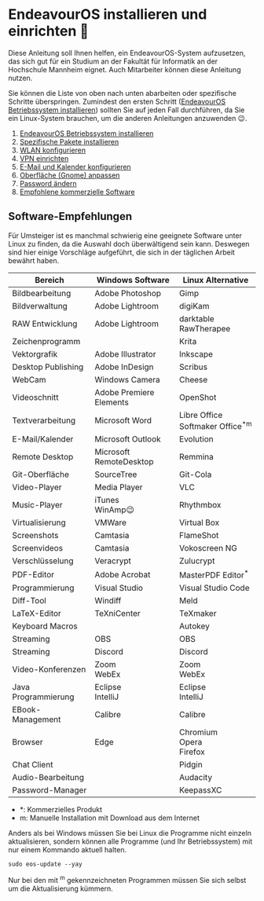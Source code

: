 # EndeavourOS installieren und einrichten 💾

Diese Anleitung soll Ihnen helfen, ein EndeavourOS-System aufzusetzen, das sich gut für ein Studium an der Fakultät für Informatik an der Hochschule Mannheim eignet. Auch Mitarbeiter können diese Anleitung nutzen.

Sie können die Liste von oben nach unten abarbeiten oder spezifische Schritte überspringen. Zumindest den ersten Schritt ([EndeavourOS Betriebssystem installieren](installation-Endeavour.md)) sollten Sie auf jeden Fall durchführen, da Sie ein Linux-System brauchen, um die anderen Anleitungen anzuwenden :wink:.

  1. [EndeavourOS Betriebssystem installieren](installation-endeavour.md)
  2. [Spezifische Pakete installieren](installation-packages.md)
  3. [WLAN konfigurieren](setup-wlan.md)
  4. [VPN einrichten](setup-vpn.md)
  5. [E-Mail und Kalender konfigurieren](setup-evolution.md)
  6. [Oberfläche (Gnome) anpassen](setup-gnome.md)
  7. [Password ändern](setup-password.md)
  9. [Empfohlene kommerzielle Software](setup-commercial.md)

## Software-Empfehlungen

Für Umsteiger ist es manchmal schwierig eine geeignete Software unter Linux zu finden, da die Auswahl doch überwältigend sein kann. Deswegen sind hier einige Vorschläge aufgeführt, die sich in der täglichen Arbeit bewährt haben.

| Bereich             | Windows Software        | Linux Alternative                                  |
|---------------------|-------------------------|----------------------------------------------------|
| Bildbearbeitung     | Adobe Photoshop         | Gimp                                               |
| Bildverwaltung      | Adobe Lightroom         | digiKam                                            |
| RAW Entwicklung     | Adobe Lightroom         | darktable<br>RawTherapee                           |
| Zeichenprogramm     |                         | Krita                                              |
| Vektorgrafik        | Adobe Illustrator       | Inkscape                                           |
| Desktop Publishing  | Adobe InDesign          | Scribus                                            |
| WebCam              | Windows Camera          | Cheese                                             |
| Videoschnitt        | Adobe Premiere Elements | OpenShot                                           |
| Textverarbeitung    | Microsoft Word          | Libre Office<br>Softmaker&nbsp;Office<sup>*m</sup> |
| E-Mail/Kalender     | Microsoft Outlook       | Evolution                                          |
| Remote Desktop      | Microsoft RemoteDesktop | Remmina                                            |
| Git-Oberfläche      | SourceTree              | Git-Cola                                           |
| Video-Player        | Media Player            | VLC                                                |
| Music-Player        | iTunes<br>WinAmp:wink:  | Rhythmbox                                          |
| Virtualisierung     | VMWare                  | Virtual Box                                        |
| Screenshots         | Camtasia                | FlameShot                                          |
| Screenvideos        | Camtasia                | Vokoscreen NG                                      |
| Verschlüsselung     | Veracrypt               | Zulucrypt                                          |
| PDF-Editor          | Adobe Acrobat           | MasterPDF Editor<sup>*</sup>                       |
| Programmierung      | Visual Studio           | Visual Studio Code                                 |
| Diff-Tool           | Windiff                 | Meld                                               |
| LaTeX-Editor        | TeXniCenter             | TeXmaker                                           |
| Keyboard Macros     |                         | Autokey                                            |
| Streaming           | OBS                     | OBS                                                |
| Streaming           | Discord                 | Discord                                            |
| Video-Konferenzen   | Zoom<br>WebEx           | Zoom<br>WebEx                                      |
| Java Programmierung | Eclipse<br>IntelliJ     | Eclipse<br>IntelliJ                                |
| EBook-Management    | Calibre                 | Calibre                                            |
| Browser             | Edge                    | Chromium<br>Opera<br>Firefox                       |
| Chat Client         |                         | Pidgin                                             |
| Audio-Bearbeitung   |                         | Audacity                                           |
| Password-Manager    |                         | KeepassXC                                          |


- *: Kommerzielles Produkt
- m: Manuelle Installation mit Download aus dem Internet

Anders als bei Windows müssen Sie bei Linux die Programme nicht einzeln aktualisieren, sondern können alle Programme (und Ihr Betriebssystem) mit nur einem Kommando aktuell halten.

```console
sudo eos-update --yay
```

Nur bei den mit <sup>m</sup> gekennzeichneten Programmen müssen Sie sich selbst um die Aktualisierung kümmern.
